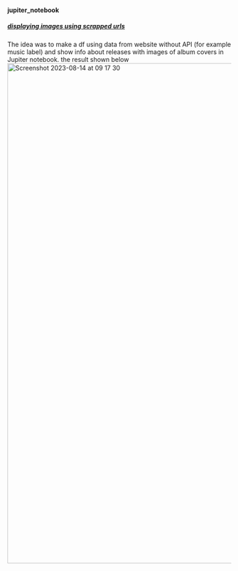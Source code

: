 #### jupiter_notebook

##### [displaying images using scrapped urls](https://github.com/ikashkovskiy/jupiter_notebook/blob/main/album_covers.ipynb)

The idea was to make a df using data from website without API (for example music label) and show info about releases with images of album covers in Jupiter notebook.
the result shown below
<img width="1124" alt="Screenshot 2023-08-14 at 09 17 30" src="https://github.com/ikashkovskiy/jupiter_notebook/assets/109669268/4e7f8cde-b731-4e38-8e4f-ac1a46d0c562">
